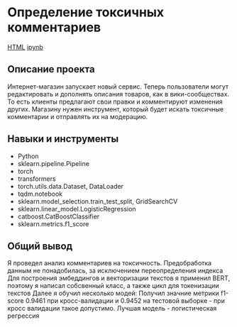 # Определение токсичных комментариев
[HTML](https://github.com/Qeecky/Portfolio/blob/main/03%20toxic_comments/toxic_comments.html) [ipynb](https://github.com/Qeecky/Portfolio/blob/main/03%20toxic_comments/toxic_comments.ipynb)

## Описание проекта
Интернет-магазин запускает новый сервис. Теперь пользователи могут редактировать и дополнять описания товаров, как в вики-сообществах. То есть клиенты предлагают свои правки и комментируют изменения других. Магазину нужен инструмент, который будет искать токсичные комментарии и отправлять их на модерацию.

## Навыки и инструменты
- Python
- sklearn.pipeline.Pipeline
- torch
- transformers
- torch.utils.data.Dataset, DataLoader
- tqdm.notebook
- sklearn.model_selection.train_test_split, GridSearchCV
- sklearn.linear_model.LogisticRegression
- catboost.CatBoostClassifier
- sklearn.metrics.f1_score

## Общий вывод
Я проведел анализ комментариев на токсичность.
Предобработка данным не понадобилась, за исключением переопределения индекса
Для построения эмбеддингов и векторизации текстов я применил BERT, поэтому я написал собсвенный класс, а также цикл для токенизации текстов
Далее я обучил несколько модей:
Получил значние метрики f1-score 0.9461 при кросс-валидации и 0.9452 на тестовой выборке - при кросс валидации такое допустимо. Лучшая модель - логистическая регрессия
